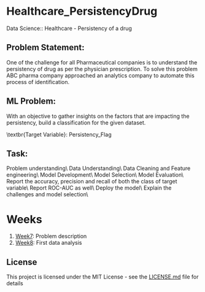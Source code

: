 # Healthcare_PersistencyDrug
Data Science:: Healthcare - Persistency of a drug

## Problem Statement:

One of the challenge for all Pharmaceutical companies is to understand the persistency of drug as per the physician prescription. To solve this problem ABC pharma company approached an analytics company to automate this process of identification.

## ML Problem:

With an objective to gather insights on the factors that are impacting the persistency, build a classification for the given dataset.

 \textbr{Target Variable}: Persistency_Flag

## Task:

Problem understanding\\
Data Understanding\\
Data Cleaning and Feature engineering\\
Model Development\\
Model Selection\\
Model Evaluation\\
Report the accuracy, precision and recall of both the class of target variable\\
Report ROC-AUC as well\\
Deploy the model\\
Explain the challenges and model selection\\

# Weeks
1. [Week7](https://github.com/And2300/Healthcare_PersistencyDrug/tree/main/Week%207): Problem description
2. [Week8](https://github.com/And2300/Healthcare_PersistencyDrug/tree/main/Week%207): First data analysis

## License
This project is licensed under the MIT License - see the [LICENSE.md](LICENSE.md) file for details
